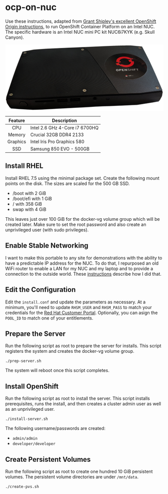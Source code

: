 # ocp-on-nuc
Use these instructions, adapted from [Grant Shipley's excellent
OpenShift Origin instructions](https://github.com/gshipley/installcentos),
to run OpenShift Container Platform on an Intel NUC.  The specific
hardware is an Intel NUC mini PC kit NUC6i7KYK (e.g. Skull Canyon).

![My Little NUC](my-intel-nuc.png)

| Feature | Description |
| :-----: | ----------- |
| CPU | Intel 2.6 GHz 4-Core i7 6700HQ |
| Memory | Crucial 32GB DDR4 2133 |
| Graphics | Intel Iris Pro Graphics 580 |
| SSD | Samsung 850 EVO - 500GB |

## Install RHEL
Install RHEL 7.5 using the minimal package set.  Create the following
mount points on the disk.  The sizes are scaled for the 500 GB SSD.

* /boot with 2 GiB
* /boot/efi with 1 GiB
* / with 358 GiB
* swap with 4 GiB

This leaves just over 100 GiB for the docker-vg volume group which
will be created later.  Make sure to set the root password and also
create an unprivileged user (with sudo privileges).

## Enable Stable Networking
I want to make this portable to any site for demonstrations with
the ability to have a predictable IP address for the NUC.  To do
that, I repurposed an old WiFi router to enable a LAN for my NUC
and my laptop and to provide a connection to the outside world.
These [instructions](linksys-openwrt-config.md) describe how I did
that.

## Edit the Configuration
Edit the `install.conf` and update the parameters as necessary.  At
a minimum, you'll need to update `RHSM_USER` and `RHSM_PASS` to
match your credentials for the [Red Hat Customer
Portal](https://access.redhat.com).  Optionally, you can asign the
`POOL_ID` to match one of your entitlements.

## Prepare the Server
Run the following script as root to prepare the server for installs.
This script registers the system and creates the docker-vg volume
group.

    ./prep-server.sh

The system will reboot once this script completes.

## Install OpenShift
Run the following script as root to install the server.  This script
installs prerequisites, runs the install, and then creates a cluster
admin user as well as an unprivileged user.

    ./install-server.sh

The following username/passwords are created:

* `admin/admin`
* `developer/developer`

## Create Persistent Volumes
Run the following script as root to create one hundred 10 GiB
persistent volumes.  The persistent volume directories are under
`/mnt/data`.

    ./create-pvs.sh

